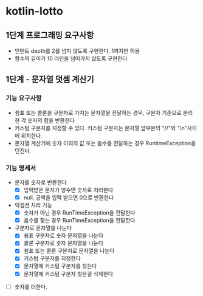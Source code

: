 # kotlin-lotto

## 1단계 프로그래밍 요구사항

- 인덴트 depth를 2를 넘지 않도록 구현한다. 1까지만 허용
- 함수의 길이가 10 라인을 넘어가지 않도록 구현한다

## 1단계 - 문자열 덧셈 계산기

### 기능 요구사항

- 쉼표 또는 콜론을 구분자로 가지는 문자열을 전달하는 경우, 구분자 기준으로 분리한 각 숫자의 합을 반환한다
- 커스텀 구분자를 지정할 수 있다. 커스텀 구분자는 문자열 앞부분의 "//"와 "\n"사이에 위치한다.
- 문자열 계산기에 숫자 이외의 값 또는 음수를 전달하는 경우 RuntimeException을 던진다.

### 기능 명세서

- 문자를 숫자로 반환한다
    - [x] 입력받은 문자가 양수면 숫자로 처리한다
    - [x] null, 공백을 입력 받으면 0으로 반환한다
- 익셉션 처리 기능
    - [x] 숫자가 아닌 경우 RunTimeException을 전달한다
    - [x] 음수를 찾는 경우 RunTimeException을 전달한다
- 구분자로 문자열을 나눈다
    - [x] 쉼표 구분자로 숫자 문자열을 나눈다
    - [x] 콜론 구분자로 숫자 문자열을 나눈다
    - [x] 쉼표 또는 콜론 구분자로 문자열을 나눈다
    - [x] 커스텀 구분자를 지정한다
    - [x] 문자열에 커스텀 구분자를 찾는다
    - [x] 문자열에 커스텀 구분자 찾은걸 삭제한다
- [ ] 숫자를 더한다.
